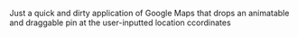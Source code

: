 Just a quick and dirty application of Google Maps that drops an animatable and draggable pin at the user-inputted location ccordinates